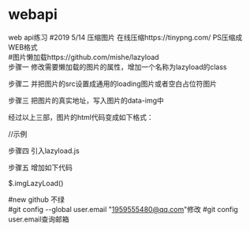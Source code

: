 # webapi  
web api练习
#2019 5/14 压缩图片 在线压缩https://tinypng.com/  PS压缩成WEB格式  
#图片懒加载https://github.com/mishe/lazyload  
步骤一
修改需要懒加载的图片的属性，增加一个名称为lazyload的class

步骤二
并把图片的src设置成通用的loading图片或者空白占位符图片

步骤三
把图片的真实地址，写入图片的data-img中

经过以上三部，图片的html代码变成如下格式：

//示例
<!-- <img src="loading.gif" data-img="a.jpg" class="lazyload"> -->
步骤四
引入lazyload.js

步骤五
增加如下代码

$.imgLazyLoad()  

#new  github 不绿  
#git config --global user.email "1959555480@qq.com"修改
#git config user.email查询邮箱  

